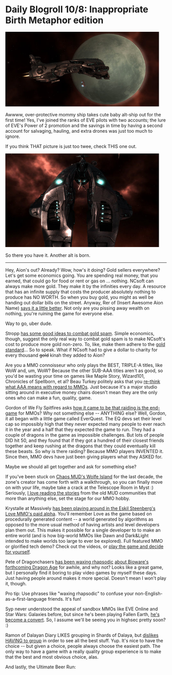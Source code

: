 # Daily Blogroll 10/8: Inappropriate Birth Metaphor edition

![Baby spaceship takes its first flight!](../uploads/2009/10/ExeFile-2009-10-04-21-34-16-87.jpg "Baby spaceship takes its first flight!")

Awwww, over-protective mommy ship takes cute baby alt-ship out for the first time! Yes, I've joined the ranks of EVE pilots with two accounts; the lure of EVE's Power of 2 promotion and the savings in time by having a second account for salvaging, hauling, and extra drones was just too much to ignore.

If you think THAT picture is just too twee, check THIS one out.

![What your doctor saw the day you were born. If you were a spaceship.](../uploads/2009/10/ExeFile-2009-10-04-21-16-47-43.jpg "What your doctor saw the day you were born. If you were a spaceship.")

So there you have it. Another alt is born.

---

Hey, Aion's out? Already? Wow, how's it doing? Gold sellers everywhere? Let's get some economics going. You are spending real money, that you earned, that could go for food or rent or gas on ... nothing. NCsoft can always make more gold. They make it by the infinities every day. A resource that has an infinite supply that costs the producer absolutely nothing to produce has NO WORTH. So when you buy gold, you might as well be handing out dollar bills on the street. Anyway, Rer of (Insert Awesome Aion Name) [says it a little better](http://insert-awesome-aion-name.blogspot.com/2009/10/buying-kinah-isnt-justifiable.html). Not only are you pissing away wealth on nothing, you're ruining the game for everyone else.

Way to go, uber dude.

Stropp [has some good ideas to combat gold spam](http://stroppsworld.com/2009/10/08/three-simple-ways-to-fight-gold-spam/). Simple economics, though, suggest the only real way to combat gold spam is to make NCsoft's cost to produce more gold non-zero. To, like, make them adhere to the [gold standard](http://en.wikipedia.org/wiki/Gold_standard)... So to speak. What if NCsoft had to give a dollar to charity for every thousand ~~gold~~ kinah they added to Aion?

Are you a MMO connoisseur who only plays the BEST, TRIPLE-A titles, like WoW and, um, WoW? Because the other SUB-AAA titles aren't as good, so you'd be wasting your time on games like Maple Story, Wizard101, Chronicles of Spellborn, et al? Beau Turkey politely asks that you [re-think what AAA means with regard to MMOs](http://epicdolls.com/beauturkey/?p=2269). Just because it's a major studio sitting around in executive money chairs doesn't mean they are the only ones who can make a fun, quality, game.

Gordon of We Fly Spitfires asks [how it came to be that raiding is the end-game](http://blog.weflyspitfires.com/2009/10/07/why-is-raiding-the-end-game-of-mmorpgs/) for MMOs? Why not something else -- ANYTHING else? Well, Gordon, it all began with a little game called EverQuest. The EQ devs set their level cap so impossibly high that they never expected many people to ever reach it in the year and a half that they expected the game to run. They had a couple of dragons in the game as impossible challenges. But lots of people DID hit 50, and they found that if they got a hundred of their closest friends together and keep rushing at the dragons that they could eventually kill these beasts. So why is there raiding? Because MMO players INVENTED it. Since then, MMO devs have just been giving players what they ASKED for.

Maybe we should all get together and ask for something else?

If you've been stuck on [Chaos MUD's Wolfe Island](http://teethandclaws.blogspot.com/2009/10/wolfe-island-spoiled.html) for the last decade, the zone's creator has come forth with a walkthrough, so you can finally move on with your life, maybe take a crack at the Telescope Room in Myst :) Seriously, [I love reading the stories](http://tagn.wordpress.com/2009/10/06/the-kobold-temple-of-the-unholy/) from the old MUD communities that more than anything else, set the stage for our MMO hobby.

Krystalle at Massively [has been playing around in the Eskil Steenberg's Love MMO's paid alpha](http://www.massively.com/2009/10/06/a-first-look-at-the-love-alpha/). You'll remember Love as the game based on procedurally generated content -- a world generated by algorithms as opposed to the more usual method of having artists and level developers plan them out. This makes it possible for a single developer to to make an entire world (and is how big-world MMOs like Dawn and Dark&Light intended to make worlds too large to ever be explored). Full featured MMO or glorified tech demo? Check out the videos, or [play the game and decide for yourself](http://www.quelsolaar.com/alpha/). 

Pete of Dragonchasers [has been waxing rhapsodic](http://dragonchasers.com/2009/10/06/building-a-living-world-a-dragon-age-origins-video/) [about Bioware's forthcoming Dragon Age](http://dragonchasers.com/2009/10/06/dragon-age-origins-reviewed/) for awhile, and why not? Looks like a great game, but I personally find it boring to play video games by myself these days. Just having people around makes it more special. Doesn't mean I won't play it, though.

Pro tip: Use phrases like "waxing rhapsodic" to confuse your non-English-as-a-first-language friends. It's fun!

Syp never understood the appeal of sandbox MMOs like EVE Online and Star Wars: Galaxies before, but since he's been playing Fallen Earth, [he's become a convert](http://biobreak.wordpress.com/2009/10/07/fallen-earth-star-wars-galaxies-and-eve/). So, I assume we'll be seeing you in highsec pretty soon? :)

Ramon of Dalayan Diary LIKES grouping in Shards of Dalaya, but [dislikes HAVING to group](http://dalayan.wordpress.com/2009/10/06/the-curse-and-blessing-of-group-heavy-game-design/) in order to see all the best stuff. Yup. It's nice to have the choice -- but given a choice, people always choose the easiest path. The only way to have a game with a really quality group experience is to make that the best and most obvious choice, alas.

And lastly, the Ultimate Beer Run:


